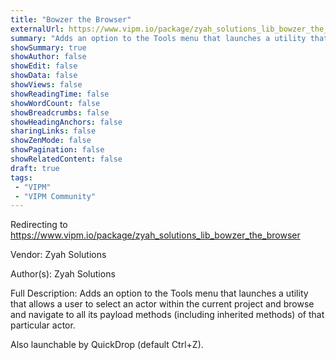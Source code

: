 ```yaml
---
title: "Bowzer the Browser"
externalUrl: https://www.vipm.io/package/zyah_solutions_lib_bowzer_the_browser
summary: "Adds an option to the Tools menu that launches a utility that allows a user to select an actor within the current project and browse and navigate to all its payload methods (including inherited methods) of that particular actor."
showSummary: true
showAuthor: false
showEdit: false
showData: false
showViews: false
showReadingTime: false
showWordCount: false
showBreadcrumbs: false
showHeadingAnchors: false
sharingLinks: false
showZenMode: false
showPagination: false
showRelatedContent: false
draft: true
tags:
 - "VIPM"
 - "VIPM Community"
---
```


Redirecting to https://www.vipm.io/package/zyah_solutions_lib_bowzer_the_browser

Vendor: Zyah Solutions

Author(s): Zyah Solutions
 
Full Description:
Adds an option to the Tools menu that launches a utility that allows a user to select an actor within the current project and browse and navigate to all its payload methods (including inherited methods) of that particular actor.

Also launchable by QuickDrop (default Ctrl+Z).